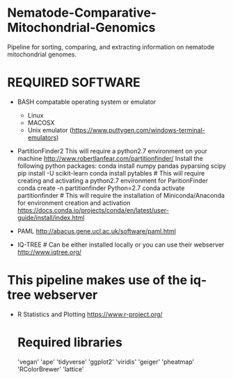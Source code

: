 # Nematode-Comparative-Mitochondrial-Genomics
Pipeline for sorting, comparing, and extracting information on nematode mitochondrial genomes.

# REQUIRED SOFTWARE
* BASH compatable operating system or emulator
	* Linux
	* MACOSX
  	* Unix emulator (https://www.puttygen.com/windows-terminal-emulators)

* PartitionFinder2
This will require a python2.7 environment on your machine
http://www.robertlanfear.com/partitionfinder/
Install the following python packages:
	conda install numpy pandas pyparsing scipy
	pip install -U scikit-learn
	conda install pytables
		# This will require creating and activating a python2.7 environment for ParitionFinder
		conda create -n partitionfinder Python=2.7
		conda activate partitionfinder
		# This will require the installation of Miniconda/Anaconda for environment creation and activation
		https://docs.conda.io/projects/conda/en/latest/user-guide/install/index.html

* PAML
http://abacus.gene.ucl.ac.uk/software/paml.html

* IQ-TREE # Can be either installed locally or you can use their webserver
http://www.iqtree.org/
# This pipeline makes use of the iq-tree webserver

* R Statistics and Plotting
https://www.r-project.org/
	# Required libraries
	'vegan'
	'ape'
	'tidyverse'
	'ggplot2'
	'viridis'
	'geiger'
	'pheatmap'
	'RColorBrewer'
	'lattice'

